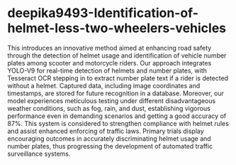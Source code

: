 # deepika9493-Identification-of-helmet-less-two-wheelers-vehicles
This introduces an innovative method aimed at enhancing road safety through the detection of helmet usage and identification of vehicle number plates among scooter and motorcycle riders. Our approach integrates YOLO-V9 for real-time detection of helmets and number plates, with Tesseract OCR stepping in to extract number plate text if a rider is detected without a helmet. Captured data, including image coordinates and timestamps, are stored for future recognition in a database. Moreover, our model experiences meticulous testing under different disadvantageous weather conditions, such as fog, rain, and dust, establishing vigorous performance even in demanding scenarios and getting a good accuracy of 87%. This system is considered to strengthen compliance with helmet rules and assist enhanced enforcing of traffic laws. Primary trials display encouraging outcomes in accurately discriminating helmet usage and number plates, thus progressing the development of automated traffic surveillance systems.
